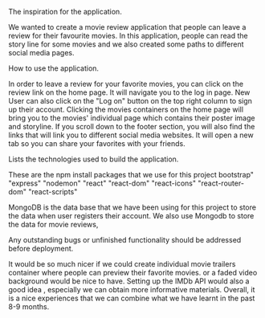 The inspiration for the application.

We wanted to create a movie review application that people can leave a review for their favourite movies. In this application, people can read the story line for some movies and we also created some paths to different social media pages.

How to use the application.

In order to leave a review for your favorite movies, you can click on the review link on the home page. It will navigate you to the log in page. New User can also click on the "Log on" button on the top right column to sign up their account. Clicking the movies containers on the home page will bring you to the movies' individual page which contains their poster image and storyline. If you scroll down to the footer section, you will also find the links that will link you to different social media websites. It will open a new tab so you can share your favorites with your friends.

Lists the technologies used to build the application.

These are the npm install packages that we use for this project bootstrap" "express" "nodemon" "react" "react-dom" "react-icons" "react-router-dom" "react-scripts"

MongoDB is the data base that we have been using for this project to store the data when user registers their account. We also use Mongodb to store the data for movie reviews,

Any outstanding bugs or unfinished functionality should be addressed before deployment.

It would be so much nicer if we could create individual movie trailers container where people can preview their favorite movies. or a faded video background would be nice to have. Setting up the IMDb API would also a good idea , especially we can obtain more informative materials. Overall, it is a nice experiences that we can combine what we have learnt in the past 8-9 months.

